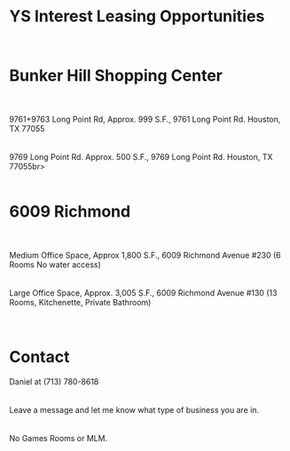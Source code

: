 # YS Interest Leasing Opportunities<br><br>
# Bunker Hill Shopping Center<br><br>
9761+9763 Long Point Rd, Approx. 999 S.F., 9761 Long Point Rd. Houston, TX 77055<br><br><br>
9769 Long Point Rd. Approx. 500 S.F., 9769 Long Point Rd. Houston, TX 77055br><br><br>
# 6009 Richmond<br><br>
Medium Office Space, Approx 1,800 S.F., 6009 Richmond Avenue #230 (6 Rooms No water access)<br><br><br> 
Large Office Space, Approx. 3,005 S.F., 6009 Richmond Avenue #130 (13 Rooms, Kitchenette, Private Bathroom)<br><br><br>
# Contact<br>
Daniel at (713) 780-8618<br><br><br>
Leave a message and let me know what type of business you are in. <br><br><br>No Games Rooms or MLM. <br><br><br>